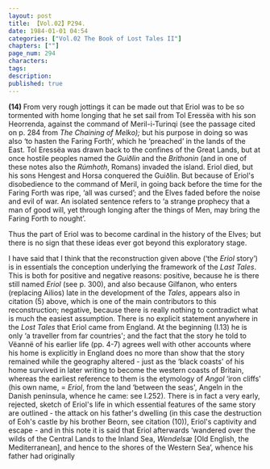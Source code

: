 ```yaml
---
layout: post
title: 【Vol.02】P294.
date: 1984-01-01 04:54
categories: ["Vol.02 The Book of Lost Tales II"]
chapters: [""]
page_num: 294
characters: 
tags: 
description: 
published: true
---
```


<p style="text-indent: 0;">
<B>(14) </B>From very rough jottings it can be made out that Eriol was to be so tormented with home longing that he set sail from Tol Eressëa with his son Heorrenda, against the command of Meril-i-Turinqi (see the passage cited on p. 284 from <I>The Chaining of Melko);</I> but his purpose in doing so was also ‘to hasten the Faring Forth’, which he ‘preached’ in the lands of the East. Tol Eressëa was drawn back to the confines of the Great Lands, but at once hostile peoples named the <I>Guiðlin</I> and the <I>Brithonin</I> (and in one of these notes also the <I>Rúmhoth</I>, Romans) invaded the island. Eriol died, but his sons Hengest and Horsa conquered the Guiðlin. But because of Eriol's disobedience to the command of Meril, in going back before the time for the Faring Forth was ripe, ‘all was cursed’; and the Elves faded before the noise and evil of war. An isolated sentence refers to ‘a strange prophecy that a man of good will, yet through longing after the things of Men, may bring the Faring Forth to nought’.
</p>

Thus the part of Eriol was to become cardinal in the history of the Elves; but there is no sign that these ideas ever got beyond this exploratory stage.

I have said that I think that the reconstruction given above (‘the <I>Eriol</I> story’) is in essentials the conception underlying the framework of the <I>Last Tales</I>. This is both for positive and negative reasons: positive, because he is there still named <I>Eriol</I> (see p. 300), and also because Gilfanon, who enters (replacing Ailios) late in the development of the <I>Tales</I>, appears also in citation (5) above, which is one of the main contributors to this reconstruction; negative, because there is really nothing to contradict what is much the easiest assumption. There is no explicit statement anywhere in the <I>Lost Tales</I> that Eriol came from England. At the beginning (I.13) he is only ‘a traveller from far countries'; and the fact that the story he told to Vëannë of his earlier life (pp. 4-7) agrees well with other accounts where his home is explicitly in England does no more than show that the story remained while the geography altered - just as the ‘black coasts' of his home survived in later writing to become the western coasts of Britain, whereas the earliest reference to them is the etymology of <I>Angol</I> ‘iron cliffs' (his own name, = <I>Eriol</I>, from the land ‘between the seas', Angeln in the Danish peninsula, whence he came: see I.252). There is in fact a very early, rejected, sketch of Eriol's life in which essential features of the same story are outlined - the attack on his father's dwelling (in this case the destruction of Eoh's castle by his brother Beorn, see citation (10)), Eriol's captivity and escape - and in this note it is said that Eriol afterwards ‘wandered over the wilds of the Central Lands to the Inland Sea, <I>Wendelsæ</I> [Old English, the Mediterranean], and hence to the shores of the Western Sea’, whence his father had originally

